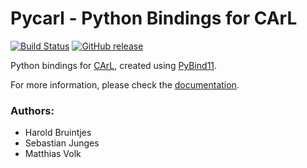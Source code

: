 Pycarl - Python Bindings for CArL
=================================

[![Build Status](https://github.com/moves-rwth/pycarl/workflows/Build%20Test/badge.svg)](https://github.com/moves-rwth/pycarl/actions)
[![GitHub release](https://img.shields.io/github/release/moves-rwth/pycarl.svg)](https://github.com/moves-rwth/pycarl/releases/)

Python bindings for [CArL](https://github.com/ths-rwth/carl), created using [PyBind11](http://pybind11.readthedocs.io/en/stable/intro.html).

For more information, please check the [documentation](https://moves-rwth.github.io/pycarl/).

### Authors:

- Harold Bruintjes
- Sebastian Junges
- Matthias Volk
